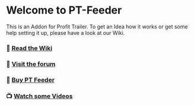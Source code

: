 # Welcome to PT-Feeder

This is an Addon for Profit Trailer. To get an Idea how it works or get some help setting it up, please have a look at our Wiki.

### 💂 [Read the Wiki][1]
### 🙋 [Visit the forum][2]
### 💸  [Buy PT Feeder][3]
### 📺 [Watch some Videos][4]

[1]:	https://wiki.ptfeeder.co/
[2]:  https://forum.ptfeeder.co
[3]:	https://wiki.ptfeeder.co/general.html#how-to-buy-pt-feeder
[4]:	https://wiki.ptfeeder.co/general.html#educational-videos
